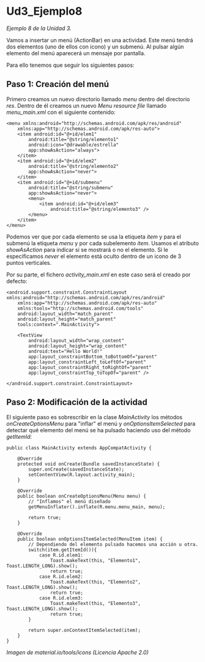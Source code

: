 # Ud3_Ejemplo8
_Ejemplo 8 de la Unidad 3._ 

Vamos a insertar un menú (ActionBar) en una actividad. Este menú tendrá dos elementos (uno de ellos con icono) y un submenú. Al pulsar
 algún elemento del menú aparecerá un mensaje por pantalla.

Para ello tenemos que seguir los siguientes pasos:

## Paso 1: Creación del menú

Primero creamos un nuevo directorio llamado _menu_ dentro del directorio _res_. Dentro de él creamos un nuevo _Menu resource file_ 
llamado _menu_main.xml_ con el siguiente contenido:
```
<menu xmlns:android="http://schemas.android.com/apk/res/android"
    xmlns:app="http://schemas.android.com/apk/res-auto">
    <item android:id="@+id/elem1"
        android:title="@string/elemento1"
        android:icon="@drawable/estrella"
        app:showAsAction="always">
    </item>
    <item android:id="@+id/elem2"
        android:title="@string/elemento2"
        app:showAsAction="never">
    </item>
    <item android:id="@+id/submenu"
        android:title="@string/submenu"
        app:showAsAction="never">
        <menu>
            <item android:id="@+id/elem3"
                android:title="@string/elemento3" />
        </menu>
    </item>
</menu>
```
Podemos ver que por cada elemento se usa la etiqueta _item_ y para el submenú la etiqueta _menu_ y por cada subelemento _item_.
Usamos el atributo _showAsAction_ para indicar si se mostrará o no el elemento. Si le especificamos _never_ el elemento está oculto 
dentro de un icono de 3 puntos verticales.

Por su parte, el fichero _activity_main.xml_ en este caso será el creado por defecto:
```
<android.support.constraint.ConstraintLayout xmlns:android="http://schemas.android.com/apk/res/android"
    xmlns:app="http://schemas.android.com/apk/res-auto"
    xmlns:tools="http://schemas.android.com/tools"
    android:layout_width="match_parent"
    android:layout_height="match_parent"
    tools:context=".MainActivity">

    <TextView
        android:layout_width="wrap_content"
        android:layout_height="wrap_content"
        android:text="Hello World!"
        app:layout_constraintBottom_toBottomOf="parent"
        app:layout_constraintLeft_toLeftOf="parent"
        app:layout_constraintRight_toRightOf="parent"
        app:layout_constraintTop_toTopOf="parent" />

</android.support.constraint.ConstraintLayout>
```

## Paso 2: Modificación de la actividad

El siguiente paso es sobrescribir en la clase _MainActivity_ los métodos _onCreateOptionsMenu_ para "inflar" el menú y _onOptionsItemSelected_ para detectar qué 
elemento del menú se ha pulsado haciendo uso del método _getItemId_:
```
public class MainActivity extends AppCompatActivity {

    @Override
    protected void onCreate(Bundle savedInstanceState) {
        super.onCreate(savedInstanceState);
        setContentView(R.layout.activity_main);
    }

    @Override
    public boolean onCreateOptionsMenu(Menu menu) {
        // "Inflamos" el menú diseñado
        getMenuInflater().inflate(R.menu.menu_main, menu);

        return true;
    }

    @Override
    public boolean onOptionsItemSelected(MenuItem item) {
        // Dependiendo del elemento pulsado hacemos una acción u otra.
        switch(item.getItemId()){
            case R.id.elem1:
                Toast.makeText(this, "Elemento1", Toast.LENGTH_LONG).show();
                return true;
            case R.id.elem2:
                Toast.makeText(this, "Elemento2", Toast.LENGTH_LONG).show();
                return true;
            case R.id.elem3:
                Toast.makeText(this, "Elemento3", Toast.LENGTH_LONG).show();
                return true;
        }

        return super.onContextItemSelected(item);
    }
}
```
_Imagen de material.io/tools/icons (Licencia Apache 2.0)_
